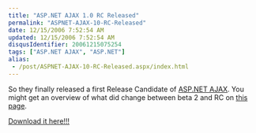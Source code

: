 ```yaml
---
title: "ASP.NET AJAX 1.0 RC Released"
permalink: "ASPNET-AJAX-10-RC-Released"
date: 12/15/2006 7:52:54 AM
updated: 12/15/2006 7:52:54 AM
disqusIdentifier: 20061215075254
tags: ["ASP.NET AJAX", "ASP.NET"]
alias:
 - /post/ASPNET-AJAX-10-RC-Released.aspx/index.html
---
```

So they finally released a first Release Candidate of [ASP.NET AJAX](http://ajax.asp.net/). You might get an overview of what did change between beta 2 and RC on [this page](http://ajax.asp.net/files/AspNet_AJAX_CTP_to_RC_Whitepaper.aspx#link8).

[Download it here!!!](http://ajax.asp.net/default.aspx?tabid=47&subtabid=471)
